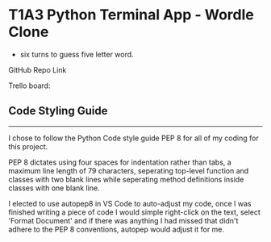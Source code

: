# T1A3 Python Terminal App - Wordle Clone

- six turns to guess five letter word.

GitHub Repo Link

Trello board:

## Code Styling Guide

***

I chose to follow the Python Code style guide PEP 8 for all of my coding for this project.

PEP 8 dictates using four spaces for indentation rather than tabs, a maximum line length of 79 characters, seperating top-level function and classes with two blank lines while seperating method definitions inside classes with one blank line.

I elected to use autopep8 in VS Code to auto-adjust my code, once I was finished writing a piece of code I would simple right-click on the text, select 'Format Document' and if there was anything I had missed that didn't adhere to the PEP 8 conventions, autopep would adjust it for me.
